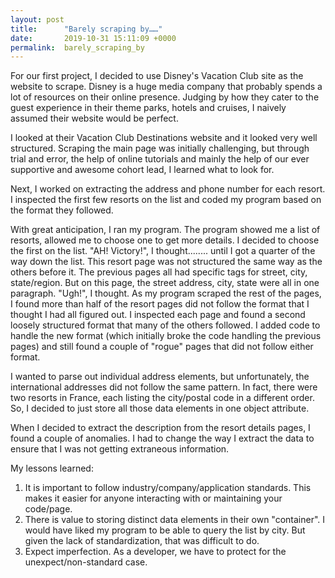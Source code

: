 ```yaml
---
layout: post
title:      "Barely scraping by……"
date:       2019-10-31 15:11:09 +0000
permalink:  barely_scraping_by
---
```




For our first project,  I decided to use Disney's Vacation Club site as the website to scrape.  Disney is a huge media company that probably spends a lot of resources on their online presence.  Judging by how they cater to the guest experience in their theme parks, hotels and cruises, I naively assumed their website would be perfect.

I looked at their Vacation Club Destinations website and it looked very well structured. Scraping the main page was initially challenging, but through trial and error, the help of online tutorials and mainly the help of our ever supportive and awesome cohort lead, I learned what to look for.

Next, I worked on extracting the address and phone number for each resort.  I inspected the first few resorts on the list and coded my program based on the format they followed.

With great anticipation, I ran my program.  The program showed me a list of resorts, allowed me to choose one to get more details.  I decided to choose the first on the list.  "AH! Victory!", I thought........ until I got a quarter of the way down the list.  This resort page was not structured the same way as the others before it. The previous pages all had specific tags for street, city, state/region. But on this page, the street address, city, state were all in one paragraph. "Ugh!", I thought.
As my program scraped the rest of the pages, I found more than half of the resort pages did not follow the format that I thought I had all figured out.  I inspected each page and found a second loosely structured format that many of the others followed.  I added code to handle the new format (which initially broke the code handling the previous pages) and still found a couple of "rogue" pages that did not follow either format.

I wanted to parse out individual address elements, but unfortunately, the international addresses did not follow the same pattern.  In fact, there were two resorts in France, each listing the city/postal code in a different order. So, I decided to just store all those data elements in one object attribute.

When I decided to extract the description from the resort details pages, I found a couple of anomalies.  I had to change the way I extract the data to ensure that I was not getting extraneous information.

My lessons learned:

1.  It is important to follow industry/company/application standards.  This makes it easier for anyone interacting with or maintaining your code/page.
2.  There is value to storing distinct data elements in their own "container".  I would have liked my program to be able to query the list by city.  But given the lack of standardization, that was difficult to do.
3.  Expect imperfection.  As a developer, we have to protect for the unexpect/non-standard case.



